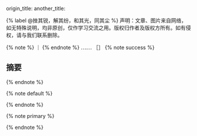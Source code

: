 

origin_title:
another_title:

{% label @挫其锐，解其纷，和其光，同其尘 %}
声明：文章、图片来自网络，如无特殊说明，均非原创，仅作学习交流之用。版权归作者及版权方所有。如有侵权，请与我们联系删除。

{% note %}
｜
{% endnote %}
⋯⋯
［］
{% note success %}
## 摘要
{% endnote %}

{% note default %}

{% endnote %}

{% note primary %}

{% endnote %}



<span class="post-meta-item-icon">
  <i class="{{ theme.busuanzi_count.total_views_icon }}"></i>
</span>
